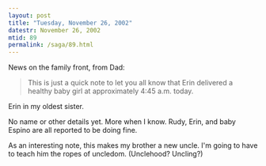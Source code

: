 ```yaml
---
layout: post
title: "Tuesday, November 26, 2002"
datestr: November 26, 2002
mtid: 89
permalink: /saga/89.html
---
```


News on the family front, from Dad:

> This is just a quick note to let you all know that Erin delivered a healthy
> baby girl at approximately 4:45 a.m. today.

Erin in my oldest sister.

No name or other details yet. More when I know. Rudy, Erin, and baby Espino
are all reported to be doing fine.

As an interesting note, this makes my brother a new uncle. I'm going to have
to teach him the ropes of uncledom. (Unclehood? Uncling?)

